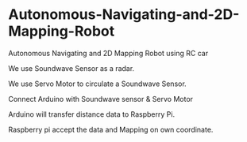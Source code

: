 # Autonomous-Navigating-and-2D-Mapping-Robot
Autonomous Navigating and 2D Mapping Robot using RC car

We use Soundwave Sensor as a radar.

We use Servo Motor to circulate a Soundwave Sensor.

Connect Arduino with Soundwave sensor & Servo Motor

Arduino will transfer distance data to Raspberry Pi.

Raspberry pi accept the data and Mapping on own coordinate.


